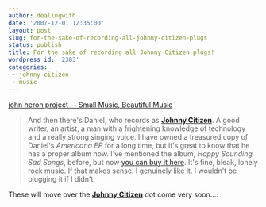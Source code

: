 ```yaml
---
author: dealingwith
date: '2007-12-01 12:35:00'
layout: post
slug: for-the-sake-of-recording-all-johnny-citizen-plugs
status: publish
title: For the sake of recording all Johnny Citizen plugs!
wordpress_id: '2383'
categories:
 - johnny citizen
 - music
---
```


[john heron project -- Small Music, Beautiful Music][1]

> And then there's Daniel, who records as [**Johnny Citizen**][2]. A good
writer, an artist, a man with a frightening knowledge of technology and a
really strong singing voice. I have owned a treasured copy of Daniel's
_Americana EP_ for a long time, but it's great to know that he has a proper
album now. I've mentioned the album, _Happy Sounding Sad Songs_, before, but
now [you can buy it here][3]. It's fine, bleak, lonely rock music. If that
makes sense. I genuinely like it. I wouldn't be plugging it if I didn't.

These will move over the [**Johnny Citizen**][2] dot come very soon....

   [1]: http://www.johnheronproject.com/wp/?p=829

   [2]: http://johnnycitizen.com/

   [3]: http://cdbaby.com/cd/johnnycitizen

